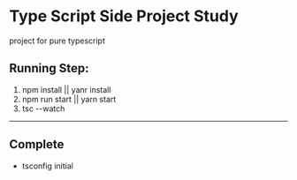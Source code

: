 # Type Script Side Project Study
project for pure typescript

## Running Step:
1. npm install || yanr install
1. npm run start || yarn start
1. tsc --watch

---

## Complete
- tsconfig initial